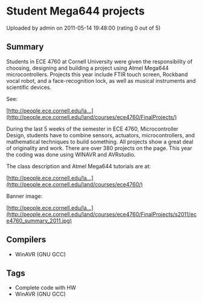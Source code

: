 # Student Mega644 projects

Uploaded by admin on 2011-05-14 19:48:00 (rating 0 out of 5)

## Summary

Students in ECE 4760 at Cornell University were given the responsibility of choosing, designing and building a project using Atmel Mega644 microcontrollers. Projects this year include FTIR touch screen, Rockband vocal robot, and a face-recognition lock, as well as musical instruments and scientific devices.


See:  

[http://people.ece.cornell.edu/la...](http://people.ece.cornell.edu/land/courses/ece4760/FinalProjects/)


During the last 5 weeks of the semester in ECE 4760, Microcontroller Design, students have to combine sensors, actuators, microcontrollers, and mathematical techniques to build something. All projects show a great deal of originality and work. There are over 380 projects on the page. This year the coding was done using WINAVR and AVRstudio.


The class description and Atmel Mega644 tutorials are at:  

[http://people.ece.cornell.edu/la...](http://people.ece.cornell.edu/land/courses/ece4760/)


Banner image:  

[http://people.ece.cornell.edu/la...](http://people.ece.cornell.edu/land/courses/ece4760/FinalProjects/s2011/ece4760_summary_2011.jpg)

## Compilers

- WinAVR (GNU GCC)

## Tags

- Complete code with HW
- WinAVR (GNU GCC)
